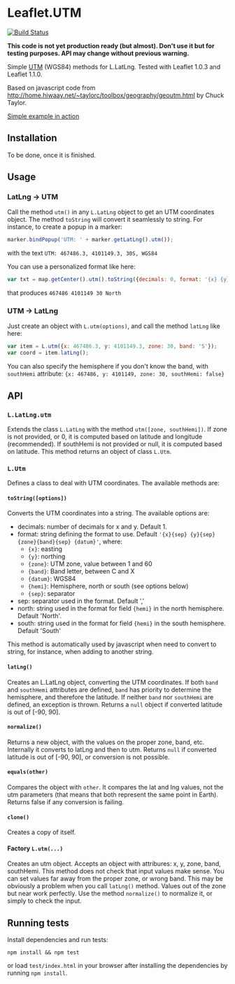 # Leaflet.UTM
[![Build Status](https://travis-ci.org/jjimenezshaw/Leaflet.UTM.png)](https://travis-ci.org/jjimenezshaw/Leaflet.UTM)

**This code is not yet production ready (but almost).
Don't use it but for testing purposes.
API may change without previous warning.**

Simple [UTM](https://en.wikipedia.org/wiki/Universal_Transverse_Mercator_coordinate_system) (WGS84) methods for L.LatLng. Tested with Leaflet 1.0.3 and Leaflet 1.1.0.

Based on javascript code from http://home.hiwaay.net/~taylorc/toolbox/geography/geoutm.html by Chuck Taylor.

[Simple example in action](https://jjimenezshaw.github.io/Leaflet.UTM/examples/input.html)

## Installation
To be done, once it is finished.

## Usage
### LatLng -> UTM
Call the method `utm()` in any `L.LatLng` object to get an UTM coordinates object. The method `toString` will convert it seamlessly to string. For instance, to create a popup in a marker:
```JavaScript
marker.bindPopup('UTM: ' + marker.getLatLng().utm());
```
with the text `UTM: 467486.3, 4101149.3, 30S, WGS84`

You can use a personalized format like here:
```JavaScript
var txt = map.getCenter().utm().toString({decimals: 0, format: '{x} {y} {zone} {hemi}'});
```
that produces `467486 4101149 30 North`

### UTM -> LatLng
Just create an object with `L.utm(options)`, and call the method `latLng` like here:
```JavaScript
var item = L.utm({x: 467486.3, y: 4101149.3, zone: 30, band: 'S'});
var coord = item.latLng();
```
You can also specify the hemisphere if you don't know the band, with `southHemi` attribute: `{x: 467486, y: 4101149, zone: 30, southHemi: false}`

## API
### `L.LatLng.utm`
Extends the class `L.LatLng` with the method `utm([zone, southHemi])`. If zone is not provided, or 0, it is computed based on latitude and longitude (recommended). If southHemi is not provided or null, it is computed based on latitude. This method returns an object of class `L.Utm`.

### `L.Utm`
Defines a class to deal with UTM coordinates. The available methods are:

#### `toString([options])`
Converts the UTM coordinates into a string. The available options are:
  * decimals: number of decimals for x and y. Default 1.
  * format: string defining the format to use. Default `'{x}{sep} {y}{sep} {zone}{band}{sep} {datum}'`, where:
    * `{x}`: easting
    * `{y}`: northing
    * `{zone}`: UTM zone, value between 1 and 60
    * `{band}`: Band letter, between C and X
    * `{datum}`: WGS84
    * `{hemi}`: Hemisphere, north or south (see options below)
    * `{sep}`: separator
  * sep: separator used in the format. Default ','
  * north: string used in the format for field `{hemi}` in the north hemisphere. Default 'North'.
  * south: string used in the format for field `{hemi}` in the south hemisphere. Default 'South'
  
This method is automatically used by javascript when need to convert to string, for instance, when adding to another string.

#### `latLng()`
Creates an L.LatLng object, converting the UTM coordinates. If both `band` and `southHemi` attributes are defined, `band` has priority to determine the hemisphere, and therefore the latitude. If neither `band` nor `southHemi` are defined, an exception is thrown. Returns a `null` object if converted latitude is out of [-90, 90].

#### `normalize()`
Returns a new object, with the values on the proper zone, band, etc. Internally it converts to latLng and then to utm. Returns `null` if converted latitude is out of [-90, 90], or conversion is not possible.

#### `equals(other)`
Compares the object with `other`. It compares the lat and lng values, not the utm parameters (that means that both represent the same point in Earth). Returns false if any conversion is failing.

#### `clone()`
Creates a copy of itself.

#### Factory `L.utm(...)` 
Creates an utm object. Accepts an object with attribures: x, y, zone, band, southHemi. This method does not check that input values make sense. You can set values far away from the proper zone, or wrong band. This may be obviously a problem when you call `latLng()` method. Values out of the zone but near work perfectly. Use the method `normalize()` to normalize it, or simply to check the input.

## Running tests
Install dependencies and run tests:
```
npm install && npm test
```
or load `test/index.html` in your browser after installing the dependencies by running `npm install`.
